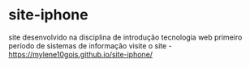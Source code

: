 # site-iphone
site desenvolvido na disciplina de introdução tecnologia web primeiro período de sistemas de informação
visite o site - https://mylene10gois.github.io/site-iphone/
